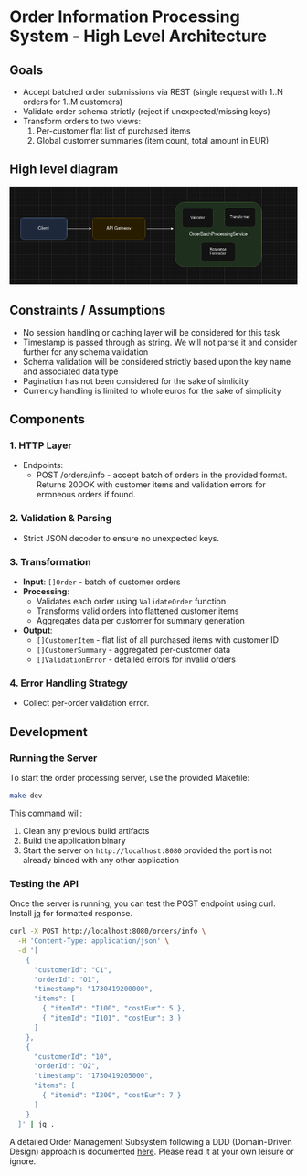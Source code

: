 # Order Information Processing System - High Level Architecture

## Goals
- Accept batched order submissions via REST (single request with 1..N orders for 1..M customers)
- Validate order schema strictly (reject if unexpected/missing keys)
- Transform orders to two views:
  1. Per-customer flat list of purchased items
  2. Global customer summaries (item count, total amount in EUR)

## High level diagram

<img src="resources/images/batch-processor.png" alt="Batch Processor" />

## Constraints / Assumptions
- No session handling or caching layer will be considered for this task
- Timestamp is passed through as string. We will not parse it and consider further for any schema validation
- Schema validation will be considered strictly based upon the key name and associated data type
- Pagination has not been considered for the sake of simlicity
- Currency handling is limited to whole euros for the sake of simplicity

## Components

### 1. HTTP Layer
- Endpoints:
  - POST /orders/info - accept batch of orders in the provided format. Returns 200OK with customer items and validation errors for erroneous orders if found.

### 2. Validation & Parsing
- Strict JSON decoder to ensure no unexpected keys.

### 3. Transformation
- **Input**: `[]Order` - batch of customer orders
- **Processing**: 
  - Validates each order using `ValidateOrder` function
  - Transforms valid orders into flattened customer items
  - Aggregates data per customer for summary generation
- **Output**:
  - `[]CustomerItem` - flat list of all purchased items with customer ID
  - `[]CustomerSummary` - aggregated per-customer data
  - `[]ValidationError` - detailed errors for invalid orders

### 4. Error Handling Strategy
- Collect per-order validation error.

## Development

### Running the Server

To start the order processing server, use the provided Makefile:

```bash
make dev
```

This command will:
1. Clean any previous build artifacts
2. Build the application binary
3. Start the server on `http://localhost:8080` provided the port is not already binded with any other application

### Testing the API

Once the server is running, you can test the POST endpoint using curl. 
Install [jq](https://jqlang.org/) for formatted response.

```bash
curl -X POST http://localhost:8080/orders/info \
  -H 'Content-Type: application/json' \
  -d '[
    {
      "customerId": "C1",
      "orderId": "O1", 
      "timestamp": "1730419200000",
      "items": [
        { "itemId": "I100", "costEur": 5 },
        { "itemId": "I101", "costEur": 3 }
      ]
    },
    {
      "customerId": "10",
      "orderId": "O2",
      "timestamp": "1730419205000", 
      "items": [
        { "itemid": "I200", "costEur": 7 }
      ]
    }
  ]' | jq .
```

A detailed Order Management Subsystem following a DDD (Domain-Driven Design) approach is documented [here](./resources/docs/DDD.md). Please read it at your own leisure or ignore.
